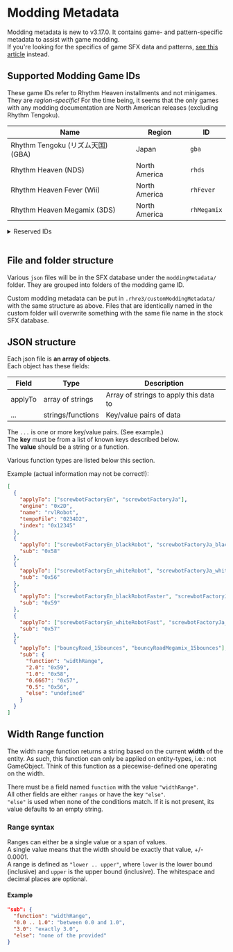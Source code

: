 # Modding Metadata

Modding metadata is new to v3.17.0. It contains game- and pattern-specific
metadata to assist with game modding.<br>
If you're looking for the specifics of game SFX data and patterns, [see this article](JSON-object-definitions.md) instead.

## Supported Modding Game IDs

These game IDs refer to Rhythm Heaven installments and not minigames.
They are *region-specific!* For the time being, it seems that the only games
with any modding documentation are North American releases (excluding Rhythm Tengoku).

| Name | Region | ID |
|---|---|---|
| Rhythm Tengoku (リズム天国) (GBA) | Japan | `gba` |
| Rhythm Heaven (NDS) | North America | `rhds` |
| Rhythm Heaven Fever (Wii) | North America | `rhFever` |
| Rhythm Heaven Megamix (3DS) | North America | `rhMegamix` |

<details><summary>Reserved IDs</summary>
<br>
<p>These IDs are reserved for future use, but are <strong>not</strong> currently usable.</p>
<table class="table table-striped table-bordered">
<thead>
<tr>
<th>Name</th>
<th>Region</th>
<th>ID</th>
</tr>
</thead>
<tbody>
<tr>
<td>Rhythm Tengoku Arcade (ARCADE)</td>
<td>Japan</td>
<td><code>gbaArcade</code></td>
</tr>
<tr>
<td>Rhythm Tengoku Gold (リズム天国ゴールド) (NDS)</td>
<td>Japan</td>
<td><code>rhdsJa</code></td>
</tr>
<tr>
<td>Rhythm Paradise (NDS)</td>
<td>Europe</td>
<td><code>rhdsEu</code></td>
</tr>
<tr>
<td>Rhythm World (리듬세상) (NDS)</td>
<td>Korea</td>
<td><code>rhdsKo</code></td>
</tr>
<tr>
<td>Minna no Rhythm Tengoku (みんなのリズム天国) (Wii)</td>
<td>Japan</td>
<td><code>rhFeverJa</code></td>
</tr>
<tr>
<td>Beat the Beat: Rhythm Paradise (Wii)</td>
<td>Europe</td>
<td><code>rhFeverEu</code></td>
</tr>
<tr>
<td>Rhythm World Wii (리듬 세상 Wii) (Wii)</td>
<td>Korea</td>
<td><code>rhFeverKo</code></td>
</tr>
<tr>
<td>Rhythm Tengoku The Best+ (リズム天国ザ・ベスト+) (3DS)</td>
<td>Japan</td>
<td><code>rhMegamixJa</code></td>
</tr>
<tr>
<td>Rhythm Paradise Megamix (3DS)</td>
<td>Europe</td>
<td><code>rhMegamixEu</code></td>
</tr>
<tr>
<td>Rhythm World The Best+ (리듬세상・더베스트+) (3DS)</td>
<td>Korea</td>
<td><code>rhMegamixKo</code></td>
</tr>
</tbody>
</table>
</details>
<br>

## File and folder structure
Various `json` files will be in the SFX database under the `moddingMetadata/` folder.
They are grouped into folders of the modding game ID.

Custom modding metadata can be put in `.rhre3/customModdingMetadata/` with the same structure
as above. Files that are identically named in the custom folder will overwrite something with
the same file name in the stock SFX database.

## JSON structure
Each json file is **an array of objects**.<br>
Each object has these fields:

| Field | Type | Description |
|---|---|---|
| applyTo | array of strings | Array of strings to apply this data to |
| ... | strings/functions | Key/value pairs of data |

The `...` is one or more key/value pairs. (See example.)<br>
The **key** must be from a list of known keys described below.<br>
The **value** should be a string or a function.

Various function types are listed below this section.

Example (actual information may not be correct!):<br>
```json
[
  {
    "applyTo": ["screwbotFactoryEn", "screwbotFactoryJa"],
    "engine": "0x2D",
    "name": "rvlRobot",
    "tempoFile": "0234D2",
    "index": "0x12345"
  },
  {
    "applyTo": ["screwbotFactoryEn_blackRobot", "screwbotFactoryJa_blackRobot"],
    "sub": "0x58"
  },
  {
    "applyTo": ["screwbotFactoryEn_whiteRobot", "screwbotFactoryJa_whiteRobot"],
    "sub": "0x56"
  },
  {
    "applyTo": ["screwbotFactoryEn_blackRobotFaster", "screwbotFactoryJa_blackRobotFaster"],
    "sub": "0x59"
  },
  {
    "applyTo": ["screwbotFactoryEn_whiteRobotFast", "screwbotFactoryJa_whiteRobotFast"],
    "sub": "0x57"
  },
  {
    "applyTo": ["bouncyRoad_15bounces", "bouncyRoadMegamix_15bounces"],
    "sub": {
      "function": "widthRange",
      "2.0": "0x59",
      "1.0": "0x58",
      "0.6667": "0x57",
      "0.5": "0x56",
      "else": "undefined"
    }
  }
]
```

## Width Range function

The width range function returns a string based on the current **width** of the entity.
As such, this function can only be applied on entity-types, i.e.: not GameObject.
Think of this function as a piecewise-defined one operating on the width.

There must be a field named `function` with the value `"widthRange"`.<br>
All other fields are either `ranges` or have the key `"else"`.<br>
`"else"` is used when none of the conditions match.
If it is not present, its value defaults to an empty string.

### Range syntax
Ranges can either be a single value or a span of values.<br>
A single value means that the width should be exactly that value, +/- 0.0001.<br>
A range is defined as `"lower .. upper"`, where `lower` is the lower bound (inclusive)
and `upper` is the upper bound (inclusive). The whitespace and decimal places are optional.

#### Example
```json
"sub": {
  "function": "widthRange",
  "0.0 .. 1.0": "between 0.0 and 1.0",
  "3.0": "exactly 3.0",
  "else": "none of the provided"
}
```